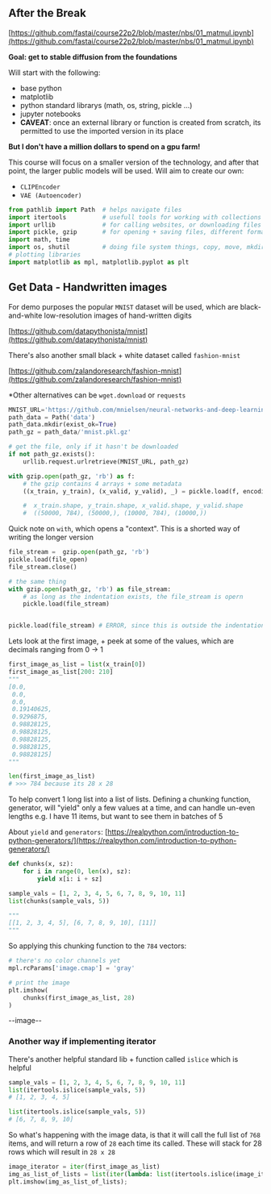 ## After the Break

[https://github.com/fastai/course22p2/blob/master/nbs/01_matmul.ipynb](https://github.com/fastai/course22p2/blob/master/nbs/01_matmul.ipynb)

**Goal: get to stable diffusion from the foundations**

Will start with the following:

- base python
- matplotlib
- python standard librarys (math, os, string, pickle ...)
- jupyter notebooks
- **CAVEAT**: once an external library or function is created from scratch, its permitted to use the imported version in its place

**But I don't have a million dollars to spend on a gpu farm!**

This course will focus on a smaller version of the technology, and after that point, the larger public models will be used. Will aim to create our own:

- `CLIPEncoder`
- `VAE (Autoencoder)`

```python
from pathlib import Path  # helps navigate files 
import itertools          # usefull tools for working with collections + iterators
import urllib             # for calling websites, or downloading files
import pickle, gzip       # for opening + saving files, different format
import math, time
import os, shutil         # doing file system things, copy, move, mkdir
# plotting libraries
import matplotlib as mpl, matplotlib.pyplot as plt
```

## Get Data - Handwritten images

For demo purposes the popular `MNIST` dataset will be used, which are black-and-white low-resolution images of hand-written digits

[https://github.com/datapythonista/mnist](https://github.com/datapythonista/mnist)

There's also another small black + white dataset called `fashion-mnist`

[https://github.com/zalandoresearch/fashion-mnist](https://github.com/zalandoresearch/fashion-mnist)

*Other alternatives can be `wget.download` or `requests`

```python
MNIST_URL='https://github.com/mnielsen/neural-networks-and-deep-learning/blob/master/data/mnist.pkl.gz?raw=true'
path_data = Path('data')
path_data.mkdir(exist_ok=True)
path_gz = path_data/'mnist.pkl.gz'

# get the file, only if it hasn't be downloaded
if not path_gz.exists():
    urllib.request.urlretrieve(MNIST_URL, path_gz)

with gzip.open(path_gz, 'rb') as f:
    # the gzip contains 4 arrays + some metadata
    ((x_train, y_train), (x_valid, y_valid), _) = pickle.load(f, encoding='latin-1')

    #  x_train.shape, y_train.shape, x_valid.shape, y_valid.shape 
    #  ((50000, 784), (50000,), (10000, 784), (10000,))
```

Quick note on `with`, which opens a "context". This is a shorted way of writing the longer version

```python
file_stream =  gzip.open(path_gz, 'rb')
pickle.load(file_open)
file_stream.close()

# the same thing
with gzip.open(path_gz, 'rb') as file_stream:
    # as long as the indentation exists, the file_stream is opern
    pickle.load(file_stream)


pickle.load(file_stream) # ERROR, since this is outside the indentation, the filestream has been closed
```

Lets look at the first image, + peek at some of the values, which are decimals ranging from 0 -> 1

```python
first_image_as_list = list(x_train[0])
first_image_as_list[200: 210]
"""
[0.0,
 0.0,
 0.0,
 0.19140625,
 0.9296875,
 0.98828125,
 0.98828125,
 0.98828125,
 0.98828125,
 0.98828125]
"""

len(first_image_as_list)
# >>> 784 because its 28 x 28
```

To help convert 1 long list into a list of lists.
Defining a chunking function, generator, will "yield" only a few values at a time, and can handle un-even lengths e.g. I have 11 items, but want to see them in batches of 5

About `yield` and `generators`: [https://realpython.com/introduction-to-python-generators/](https://realpython.com/introduction-to-python-generators/)

```python
def chunks(x, sz):
    for i in range(0, len(x), sz):
        yield x[i: i + sz]

sample_vals = [1, 2, 3, 4, 5, 6, 7, 8, 9, 10, 11]
list(chunks(sample_vals, 5))

"""
[[1, 2, 3, 4, 5], [6, 7, 8, 9, 10], [11]]
"""
```

So applying this chunking function to the `784` vectors:

```python
# there's no color channels yet
mpl.rcParams['image.cmap'] = 'gray'

# print the image
plt.imshow(
    chunks(first_image_as_list, 28)
)
```

--image--

### Another way if implementing iterator

There's another helpful standard lib + function called `islice` which is helpful

```python
sample_vals = [1, 2, 3, 4, 5, 6, 7, 8, 9, 10, 11]
list(itertools.islice(sample_vals, 5))
# [1, 2, 3, 4, 5]

list(itertools.islice(sample_vals, 5))
# [6, 7, 8, 9, 10]
```

So what's happening with the image data, is that it will call the full list of `768` items, and will return a row of `28` each time its called. These will stack for 28 rows which will result in `28 x 28`

```python
image_iterator = iter(first_image_as_list)
img_as_list_of_lists = list(iter(lambda: list(itertools.islice(image_iterator, 28)), []))
plt.imshow(img_as_list_of_lists);
```
